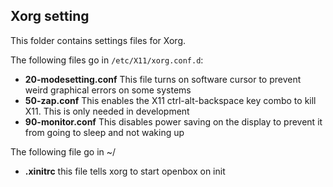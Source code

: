 ## Xorg setting

This folder contains settings files for Xorg.

The following files go in `/etc/X11/xorg.conf.d`:
- **20-modesetting.conf** This file turns on software cursor to prevent weird graphical errors on some systems
- **50-zap.conf** This enables the X11 ctrl-alt-backspace key combo to kill X11. This is only needed in development
- **90-monitor.conf** This disables power saving on the display to prevent it from going to sleep and not waking up

The following file go in ~/
- **.xinitrc** this file tells xorg to start openbox on init

